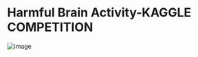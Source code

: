 # Harmful Brain Activity-KAGGLE COMPETITION
![image](https://github.com/Tanwar-12/Harmful_Brain_Activity-KAGGLE-COMPETITION-/assets/110081008/d6ce1802-294d-4aea-953d-5395ef202109)
